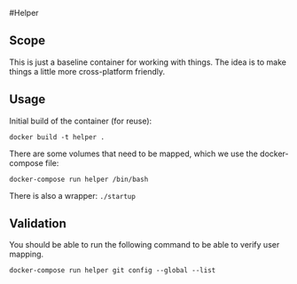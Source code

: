 #Helper

## Scope
This is just a baseline container for working with things.
The idea is to make things a little more cross-platform friendly.

## Usage
Initial build of the container (for reuse):

`docker build -t helper .`

There are some volumes that need to be mapped, which we use the docker-compose file:

`docker-compose run helper /bin/bash`

There is also a wrapper:
`./startup`

## Validation
You should be able to run the following command to be able to verify user mapping.

`docker-compose run helper git config --global --list`